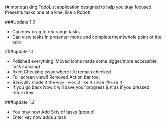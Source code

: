 r# monotasking
TodoList application designed to help you stay focused. Presents tasks one at a time, like a Robot!







###Update 1.0
- Can now drag to rearrange tasks
- Can view tasks in presenter mode and complete them(whole point of the app)


###update 1.1
- Polished everything (Moved icons made some bigger/more accessible, task spacing)
- fixed Checking issue where it'd remain checked.
- Full screen view!! Removed Action bar too.
- Basically made it the way I would like it since I'll use it
- If you go back Now it will save your progress just as if you pressed return key.

###update 1.2
- You may now Add Sets of tasks (popup)
- Enter key now adds a task